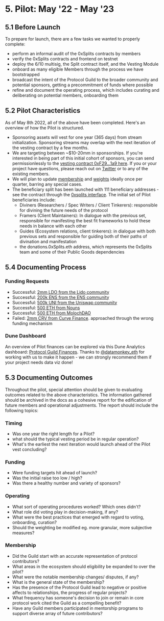 # 5. Pilot: May '22 - May '23 

## 5.1 Before Launch

To prepare for launch, there are a few tasks we wanted to properly complete:

- perform an informal audit of the 0xSplits contracts by members
- verify the 0xSplits contracts and frontend on testnet
- deploy the 6/10 multisig, the Split contract itself, and the Vesting Module
- onboard as many eligible Members through the process we have bootstrapped
- broadcast the intent of the Protocol Guild to the broader community and potential sponsors, getting a precommitment of funds where possible
- refine and document the operating process, which includes curating and deliberating on potential members, onboarding them

## 5.2 Pilot Characteristics

As of May 8th 2022, all of the above have been completed. Here's an overview of how the Pilot is structured.

- Sponsoring assets will vest for one year (365 days) from stream initialization. Sponsoring streams may overlap with the next iteration of the vesting contract by a few months.
- We are targeting between ~$10-20mm in sponsorships. If you're interested in being part of this initial cohort of sponsors, you can send permissionlessly to the [vesting contract 0xF29...1a9 here](https://app.0xsplits.xyz/accounts/0xF29Ff96aaEa6C9A1fBa851f74737f3c069d4f1a9/). If you or your project have questions, please reach out on [Twitter](https://twitter.com/protocolguild) or to any of the existing members.
- We will plan to update [membership](https://protocol-guild.readthedocs.io/en/latest/9-membership.html#member-list) and [weights](https://protocol-guild.readthedocs.io/en/latest/9-membership.html#addresses-and-weights) ideally once per quarter, barring any special cases.
- The beneficiary split has been launched with 111 beneficiary addresses - see the contract through the [0xsplits interface](https://app.0xsplits.xyz/accounts/0x84af3D5824F0390b9510440B6ABB5CC02BB68ea1/). The initial set of Pilot beneficiaries include:
  - Diviners (Researchers / Spec Writers / Client Tinkerers): responsible for divining the future needs of the protocol
  - Framers (Client Maintainers): In dialogue with the previous set, responsible for manifesting the best fit frameworks to hold these needs in balance with each other
  - Guides (Ecosystem relations, client tinkerers): in dialogue with both previous sets and responsible for guiding both of their paths of divination and manifestation 
  - the donations.0xSplits.eth address, which represents the 0xSplits team and some of their Public Goods dependencies

## 5.4 Documenting Process

### Funding Requests

* Successful: [2mm LDO from the Lido community](https://research.lido.fi/t/proposal-to-fund-the-protocol-guild-pilot-via-a-lido-grant/2016)
* Successful: [200k ENS from the ENS community](https://discuss.ens.domains/t/ep13-executable-support-the-protocol-guild-pilot/12877)
* Successful: [500k UNI from the Uniswap community ](https://gov.uniswap.org/t/governance-proposal-should-the-uniswap-community-participate-in-the-protocol-guild-pilot/16824)
* Successful: [500 ETH from Nouns](https://discourse.nouns.wtf/t/proposal-nouns-funding-the-protocol-guild-pilot/1599)
* Successful: [500 ETH from MolochDAO](https://app.daohaus.club/dao/0x1/0x519f9662798c2e07fbd5b30c1445602320c5cf5b/proposals/22)
* Failed: [2mm CRV from Curve Finance](https://gov.curve.fi/t/proposal-to-fund-the-protocol-guild-pilot-via-a-vefunder-gauge/3032). approached through the wrong funding mechanism

### Dune Dashboard

An overview of Pilot finances can be explored via this Dune Analytics dashboard: [Protocol Guild Finances](https://dune.com/datamonkey_eth/protocol-guild). Thanks to [@datamonkey_eth](https://twitter.com/datamonkey_eth) for working with us to make it happen - we can strongly recommend them if your project needs data viz done!

## 5.3 Documenting Outcomes

Throughout the pilot, special attention should be given to evaluating outcomes related to the above characteristics. The information gathered should be archived in the docs as a cohesive report for the edification of future members and operational adjustments. The  report should include the following topics:

### Timing
  - Was one year the right length for a Pilot? 
  - what should the typical vesting period be in regular operation? 
  - What's the earliest the next iteration would launch ahead of the Pilot vest concluding?

### Funding
  - Were funding targets hit ahead of launch? 
  - Was the initial raise too low / high?
  - Was there a healthy number and variety of sponsors?

### Operating
  - What sort of operating procedures worked? Which ones didn't? 
  - What role did voting play in decision-making, if any? 
  - What were the best practices that emerged with regard to voting, onboarding, curation?
  - Should the weighting be modified eg. more granular, more subjective measures?

### Membership
  - Did the Guild start with an accurate representation of protocol contributors? 
  - What areas in the ecosystem should eligibility be expanded to over the pilot?
  - What were the notable membership changes/ disputes, if any?
  - What is the general state of the membership?
  - Has the presence of the Protocol Guild lead to negative or positive affects to relationships, the progress of regular projects?
  - What frequency has someone's decision to join or remain in core protocol work cited the Guild as a compelling benefit?
  - Have any Guild members participated in mentorship programs to support diverse array of future contributors?
